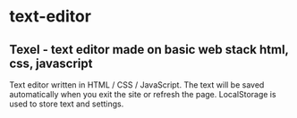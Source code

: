 # text-editor


## Texel - text editor made on basic web stack html, css, javascript

Text editor written in HTML / CSS / JavaScript. The text will be saved automatically when you exit the site or refresh the page. LocalStorage is used to store text and settings.
